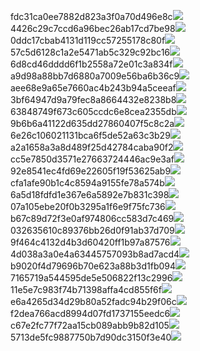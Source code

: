 fdc31ca0ee7882d823a3f0a70d496e8c<img  src="https://img.alicdn.com/bao/uploaded/i3/2639837995/TB2me9npIj_B1NjSZFHXXaDWpXa_!!2639837995.jpg_160x160.jpg">
4426c29c7ccd6a96bec26ab17cd7be98<img  src="https://img.alicdn.com/bao/uploaded/i4/2639837995/O1CN0128vl03pVszyGMqJ_!!2639837995.jpg_160x160.jpg">
0ddc17cbab4131d119cc57255178c80f<img  src="https://img.alicdn.com/bao/uploaded/i1/2639837995/O1CN0128vl0KHRyAexEmp_!!2639837995.jpg_160x160.jpg">
57c5d6128c1a2e5471ab5c329c92bc16<img  src="https://img.alicdn.com/bao/uploaded/i3/2639837995/O1CN0128vl0EHQKbxN3lK_!!2639837995.jpg_160x160.jpg">
6d8cd46dddd6f1b2558a72e01c3a834f<img  src="https://img.alicdn.com/bao/uploaded/i2/2639837995/O1CN0128vl0Ih2dy6u3Fm_!!2639837995.jpg_160x160.jpg">
a9d98a88bb7d6880a7009e56ba6b36c9<img  src="https://img.alicdn.com/bao/uploaded/i2/2639837995/TB2mEA3prZnBKNjSZFGXXbt3FXa_!!2639837995.jpg_160x160.jpg">
aee68e9a65e7660ac4b243b94a5ceeaf<img  src="https://img.alicdn.com/bao/uploaded/i3/2639837995/TB2Z4ECncj_B1NjSZFHXXaDWpXa_!!2639837995.jpg_160x160.jpg">
3bf64947d9a79fec8a8664432e8238b8<img  src="https://img.alicdn.com/bao/uploaded/i4/2639837995/O1CN0128vl0crlIuBjuDl_!!2639837995.jpg_160x160.jpg">
63848749f673c605ccdc6e8cea2355db<img  src="https://img.alicdn.com/bao/uploaded/i1/2639837995/O1CN0128vl0Y8l0ANbkeI_!!2639837995.jpg_160x160.jpg">
9b6b6a41122d635dd27860407f5c8c2a<img  src="https://img.alicdn.com/bao/uploaded/i4/2639837995/O1CN0128vl0WN9kjPa3ZD_!!2639837995.jpg_160x160.jpg">
6e26c106021131bca6f5de52a63c3b29<img  src="https://img.alicdn.com/bao/uploaded/i3/2639837995/O1CN0128vl01xAQZlViQ5_!!2639837995.jpg_160x160.jpg">
a2a1658a3a8d489f25d42784caba90f2<img  src="https://img.alicdn.com/bao/uploaded/i4/2639837995/O1CN0128vl0FocLMl3t6j_!!2639837995.jpg_160x160.jpg">
cc5e7850d3571e27663724446ac9e3af<img  src="https://img.alicdn.com/imgextra/i4/2639837995/O1CN0128vl0kDFyyzjBz8_!!2639837995.jpg">
92e8541ec4fd69e22605f19f53625ab9<img  src="https://img.alicdn.com/imgextra/i3/2639837995/O1CN0128vl0iYHwDkDFB1_!!2639837995.jpg">
cfa1afe90b1c4c8594a9155fe78a574b<img  src="https://img.alicdn.com/imgextra/i4/2639837995/O1CN0128vl0hYqiieyCAq_!!2639837995.jpg">
6a5d18fdfd1e367e6a5892e7b831c398<img  src="https://img.alicdn.com/imgextra/i3/2639837995/O1CN0128vl0it4APppY76_!!2639837995.jpg">
07a105ebe20f0b3295a1f6e9f75fc736<img  src="https://img.alicdn.com/imgextra/i2/2639837995/O1CN0128vl0gkA1BTYfCX_!!2639837995.jpg">
b67c89d72f3e0af974806cc583d7c469<img  src="https://img.alicdn.com/imgextra/i2/2639837995/O1CN0128vl0it3UqjBC2z_!!2639837995.jpg">
032635610c89376bb26d0f91ab37d709<img  src="https://img.alicdn.com/imgextra/i4/2639837995/O1CN0128vl0gkC1rOpXbN_!!2639837995.jpg">
9f464c4132d4b3d60420ff1b97a87576<img  src="https://img.alicdn.com/imgextra/i1/2639837995/O1CN0128vl0jQ4ep1ONvC_!!2639837995.jpg">
4d038a3a0e4a63445757093b8ad7acd4<img  src="https://img.alicdn.com/imgextra/i4/2639837995/O1CN0128vl0it2I3Zc91W_!!2639837995.jpg">
b9020f4d79696b70e623a88b3d1fb094<img  src="https://img.alicdn.com/imgextra/i2/2639837995/O1CN0128vl0jAzT05dwru_!!2639837995.jpg">
7165719a544595de5e506822f13c2996<img  src="https://img.alicdn.com/imgextra/i4/2639837995/O1CN0128vl0iqVxm4GiRR_!!2639837995.jpg">
11e5e7c983f74b71398affa4cd855f6f<img  src="https://img.alicdn.com/imgextra/i3/2639837995/O1CN0128vl0k18H3wLIqZ_!!2639837995.jpg">
e6a4265d34d29b80a52fadc94b29f06c<img  src="https://img.alicdn.com/imgextra/i2/2639837995/O1CN0128vl0iYGbAmOMAf_!!2639837995.jpg">
f2dea766acd8994d07fd1737155eedc6<img  src="https://img.alicdn.com/imgextra/i1/2639837995/O1CN0128vl0gkAtEeDddn_!!2639837995.jpg">
c67e2fc77f72aa15cb089abb9b82d105<img  src="https://img.alicdn.com/imgextra/i4/2639837995/O1CN0128vl0ifELK3AOPh_!!2639837995.jpg">
5713de5fc9887750b7d90dc3150f3e40<img  src="https://img.alicdn.com/imgextra/i2/2639837995/O1CN0128vl0iqWy7dmCUE_!!2639837995.jpg">
